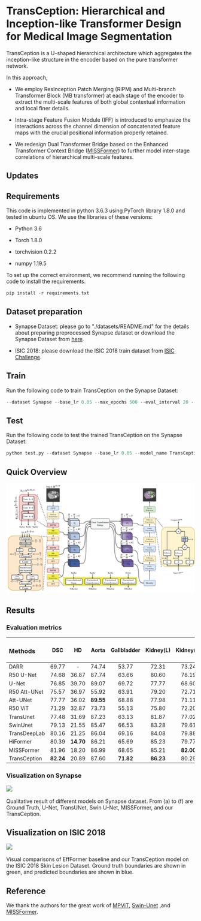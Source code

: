 # TransCeption: Hierarchical and Inception-like Transformer Design for Medical Image Segmentation

TransCeption is a U-shaped hierarchical architecture which aggregates the inception-like structure in the encoder based on the pure transformer network.

 In this approach,  

- We employ ResInception Patch Merging (RIPM) and Multi-branch Transformer Block (MB transformer) at each stage of the encoder to extract the multi-scale features of both global contextual information and local finer details.

- Intra-stage Feature Fusion Module (IFF) is introduced to emphasize the interactions across the channel dimension of concatenated feature maps with the crucial positional information properly retained.

- We redesign Dual Transformer Bridge based on the Enhanced Transformer Context Bridge ([MISSFormer](https://github.com/ZhifangDeng/MISSFormer)) to further model inter-stage correlations of hierarchical multi-scale features.

## Updates

## Requirements

This code is implemented in python 3.6.3 using PyTorch library 1.8.0 and tested in ubuntu OS. We use the libraries of these versions:

- Python 3.6

- Torch 1.8.0

- torchvision 0.2.2

- numpy 1.19.5

To set up the correct environment, we recommend running the following code to install the requirements.

```python
pip install -r requirements.txt
```

## Dataset preparation

- Synapse Dataset: please go to "./datasets/README.md" for the details about preparing preprocessed Synapse dataset or download the Synapse Dataset from [here](https://drive.google.com/uc?export=download&id=18I9JHH_i0uuEDg-N6d7bfMdf7Ut6bhBi).

- ISIC 2018: please download the ISIC 2018 train dataset from [ISIC Challenge](https://challenge.isic-archive.com/data/).

## Train

Run the following code to train TransCeption on the Synapse Dataset:

```python
--dataset Synapse --base_lr 0.05 --max_epochs 500 --eval_interval 20 --model_name TransCeption --batch_size 16 --root_path <your path to ./Synapse/train_npz> --output_dir <your output path>
```

## Test

Run the following code to test the trained TransCeption on the Synapse Dataset:

```python
python test.py --dataset Synapse --base_lr 0.05 --model_name TransCeption --output_dir <your output path> --br_config 2 --weight_pth <your path to .pth file>
```

## Quick Overview

![](assets/519bc17861600bf55465c88b38ac52105071d6ea.png)

## Results

### Evaluation metrics

| <h3 align="left">**Methods** </h3> | <p>DSC</p> | <p>HD</p> | <p>Aorta</p> | <p>Gallbladder</p> | <p>Kidney(L)</p> | <p>Kidney(R)</p> | <p>Liver</p> | <p>Pancreas</p> | <p>Spleen</p> | <p>Stomach</p> |
| ---------------------------------- |:----------:|:---------:|:------------:|:------------------:|:----------------:|:----------------:|:------------:|:---------------:|:-------------:|:--------------:|
| DARR                               | 69.77      | -         | 74.74        | 53.77              | 72.31            | 73.24            | 94.08        | 54.18           | 89.90         | 45.96          |
| R50 U-Net                          | 74.68      | 36.87     | 87.74        | 63.66              | 80.60            | 78.19            | 93.74        | 56.90           | 85.87         | 74.16          |
| U-Net                              | 76.85      | 39.70     | 89.07        | 69.72              | 77.77            | 68.60            | 93.43        | 53.98           | 86.67         | 75.58          |
| R50 Att-UNet                       | 75.57      | 36.97     | 55.92        | 63.91              | 79.20            | 72.71            | 93.56        | 49.37           | 87.19         | 74.95          |
| Att-UNet                           | 77.77      | 36.02     | **89.55**    | 68.88              | 77.98            | 71.11            | 93.57        | 58.04           | 87.30         | 75.75          |
| R50 ViT                            | 71.29      | 32.87     | 73.73        | 55.13              | 75.80            | 72.20            | 91.51        | 45.99           | 81.99         | 73.95          |
| TransUnet                          | 77.48      | 31.69     | 87.23        | 63.13              | 81.87            | 77.02            | 94.08        | 55.86           | 85.08         | 75.62          |
| SwinUnet                           | 79.13      | 21.55     | 85.47        | 66.53              | 83.28            | 79.61            | 94.29        | 56.58           | 90.66         | 76.60          |
| TransDeepLab                       | 80.16      | 21.25     | 86.04        | 69.16              | 84.08            | 79.88            | 93.53        | 61.19           | 89.00         | 78.40          |
| HiFormer                           | 80.39      | **14.70** | 86.21        | 65.69              | 85.23            | 79.77            | 94.61        | 59.52           | 90.99         | **81.08**      |
| MISSFormer                         | 81.96      | 18.20     | 86.99        | 68.65              | 85.21            | **82.00**        | 94.41        | **65.67**       | 91.92         | 80.81          |
| TransCeption                       | **82.24**  | 20.89     | 87.60        | **71.82**          | **86.23**        | 80.29            | **95.01**    | 65.27           | **91.68**     | 80.02          |

### Visualization on Synapse

 ![](assets/2022-12-22-17-39-05-12-17_synapsevisualization_0_99_100.png)

Qualitative result of different models on Synapse dataset. From (a) to (f) are Ground Truth, U-Net, TransUNet, Swin U-Net, MISSFormer, and our TransCeption.

## Visualization on ISIC 2018

![](assets/2022-12-24-15-30-24-isicvisualization_case_1_crop.png)

Visual comparisons of EffFormer baseline and our TransCeption model on the ISIC 2018 Skin Lesion Dataset. Ground truth boundaries are shown in green, and predicted boundaries are shown in blue. 

## Reference

We thank the authors for the great work of [MPViT](https://github.com/youngwanLEE/MPViT), [Swin-Unet](https://github.com/HuCaoFighting/Swin-Unet) ,and [MISSFormer](https://github.com/ZhifangDeng/MISSFormer).